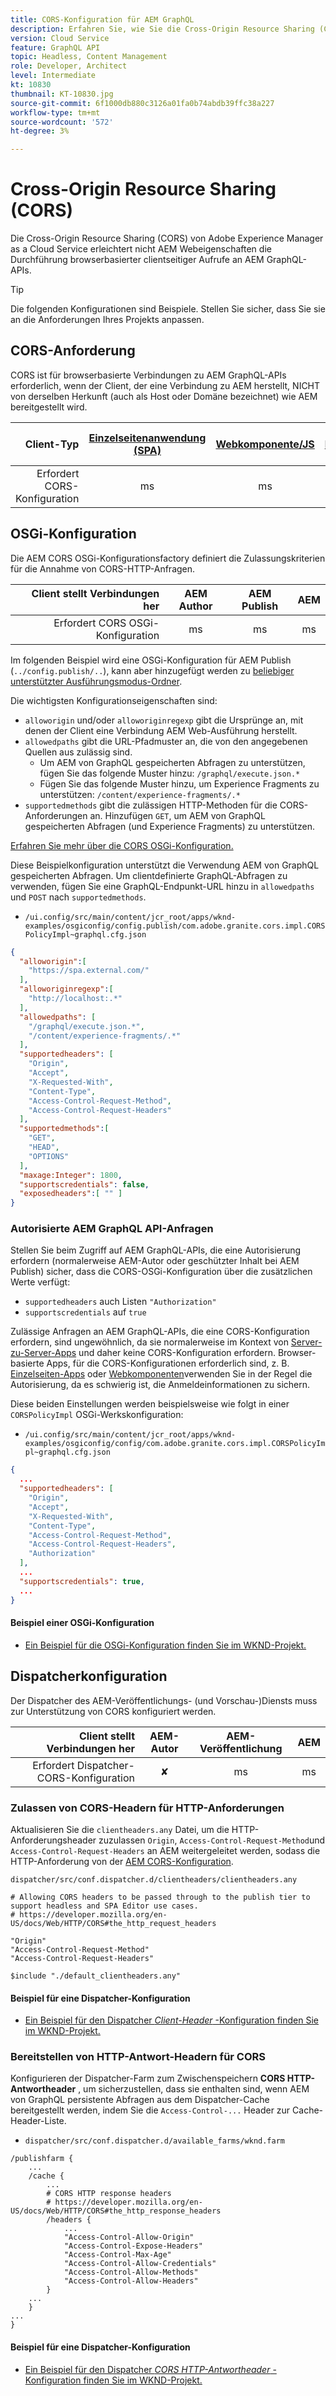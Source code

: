 ```yaml
---
title: CORS-Konfiguration für AEM GraphQL
description: Erfahren Sie, wie Sie die Cross-Origin Resource Sharing (CORS) für die Verwendung mit AEM GraphQL konfigurieren.
version: Cloud Service
feature: GraphQL API
topic: Headless, Content Management
role: Developer, Architect
level: Intermediate
kt: 10830
thumbnail: KT-10830.jpg
source-git-commit: 6f1000db880c3126a01fa0b74abdb39ffc38a227
workflow-type: tm+mt
source-wordcount: '572'
ht-degree: 3%

---
```



# Cross-Origin Resource Sharing (CORS)

Die Cross-Origin Resource Sharing (CORS) von Adobe Experience Manager as a Cloud Service erleichtert nicht AEM Webeigenschaften die Durchführung browserbasierter clientseitiger Aufrufe an AEM GraphQL-APIs.

>[!TIP]
>
> Die folgenden Konfigurationen sind Beispiele. Stellen Sie sicher, dass Sie sie an die Anforderungen Ihres Projekts anpassen.

## CORS-Anforderung

CORS ist für browserbasierte Verbindungen zu AEM GraphQL-APIs erforderlich, wenn der Client, der eine Verbindung zu AEM herstellt, NICHT von derselben Herkunft (auch als Host oder Domäne bezeichnet) wie AEM bereitgestellt wird.

| Client-Typ | [Einzelseitenanwendung (SPA)](../spa.md) | [Webkomponente/JS](../web-component.md) | [Mobilgerät](../mobile.md) | [Server-zu-Server](../server-to-server.md) |
|----------------------------:|:---------------------:|:-------------:|:---------:|:----------------:|
| Erfordert CORS-Konfiguration | ms | ms | ✘ | ✘ |

## OSGi-Konfiguration

Die AEM CORS OSGi-Konfigurationsfactory definiert die Zulassungskriterien für die Annahme von CORS-HTTP-Anfragen.

| Client stellt Verbindungen her | AEM Author | AEM Publish | AEM |
|-------------------------------------:|:----------:|:-------------:|:-------------:|
| Erfordert CORS OSGi-Konfiguration | ms | ms | ms |


Im folgenden Beispiel wird eine OSGi-Konfiguration für AEM Publish (`../config.publish/..`), kann aber hinzugefügt werden zu [beliebiger unterstützter Ausführungsmodus-Ordner](https://experienceleague.adobe.com/docs/experience-manager-cloud-service/content/implementing/deploying/configuring-osgi.html#runmode-resolution).

Die wichtigsten Konfigurationseigenschaften sind:

+ `alloworigin` und/oder `alloworiginregexp` gibt die Ursprünge an, mit denen der Client eine Verbindung AEM Web-Ausführung herstellt.
+ `allowedpaths` gibt die URL-Pfadmuster an, die von den angegebenen Quellen aus zulässig sind.
   + Um AEM von GraphQL gespeicherten Abfragen zu unterstützen, fügen Sie das folgende Muster hinzu: `/graphql/execute.json.*`
   + Fügen Sie das folgende Muster hinzu, um Experience Fragments zu unterstützen: `/content/experience-fragments/.*`
+ `supportedmethods` gibt die zulässigen HTTP-Methoden für die CORS-Anforderungen an. Hinzufügen `GET`, um AEM von GraphQL gespeicherten Abfragen (und Experience Fragments) zu unterstützen.

[Erfahren Sie mehr über die CORS OSGi-Konfiguration.](https://experienceleague.adobe.com/docs/experience-manager-learn/foundation/security/understand-cross-origin-resource-sharing.html?lang=de)

Diese Beispielkonfiguration unterstützt die Verwendung AEM von GraphQL gespeicherten Abfragen. Um clientdefinierte GraphQL-Abfragen zu verwenden, fügen Sie eine GraphQL-Endpunkt-URL hinzu in `allowedpaths` und `POST` nach `supportedmethods`.

+ `/ui.config/src/main/content/jcr_root/apps/wknd-examples/osgiconfig/config.publish/com.adobe.granite.cors.impl.CORSPolicyImpl~graphql.cfg.json`

```json
{
  "alloworigin":[
    "https://spa.external.com/"
  ],
  "alloworiginregexp":[
    "http://localhost:.*"
  ],
  "allowedpaths": [
    "/graphql/execute.json.*",
    "/content/experience-fragments/.*"
  ],
  "supportedheaders": [
    "Origin",
    "Accept",
    "X-Requested-With",
    "Content-Type",
    "Access-Control-Request-Method",
    "Access-Control-Request-Headers"
  ],
  "supportedmethods":[
    "GET",
    "HEAD",
    "OPTIONS"
  ],
  "maxage:Integer": 1800,
  "supportscredentials": false,
  "exposedheaders":[ "" ]
}
```

### Autorisierte AEM GraphQL API-Anfragen

Stellen Sie beim Zugriff auf AEM GraphQL-APIs, die eine Autorisierung erfordern (normalerweise AEM-Autor oder geschützter Inhalt bei AEM Publish) sicher, dass die CORS-OSGi-Konfiguration über die zusätzlichen Werte verfügt:

+ `supportedheaders` auch Listen `"Authorization"`
+ `supportscredentials` auf `true`

Zulässige Anfragen an AEM GraphQL-APIs, die eine CORS-Konfiguration erfordern, sind ungewöhnlich, da sie normalerweise im Kontext von [Server-zu-Server-Apps](../server-to-server.md) und daher keine CORS-Konfiguration erfordern. Browser-basierte Apps, für die CORS-Konfigurationen erforderlich sind, z. B. [Einzelseiten-Apps](../spa.md) oder [Webkomponenten](../web-component.md)verwenden Sie in der Regel die Autorisierung, da es schwierig ist, die Anmeldeinformationen zu sichern.

Diese beiden Einstellungen werden beispielsweise wie folgt in einer `CORSPolicyImpl` OSGi-Werkskonfiguration:

+ `/ui.config/src/main/content/jcr_root/apps/wknd-examples/osgiconfig/config/com.adobe.granite.cors.impl.CORSPolicyImpl~graphql.cfg.json`

```json
{ 
  ...
  "supportedheaders": [
    "Origin",
    "Accept",
    "X-Requested-With",
    "Content-Type",
    "Access-Control-Request-Method",
    "Access-Control-Request-Headers",
    "Authorization"
  ],
  ...
  "supportscredentials": true,
  ...
}
```

#### Beispiel einer OSGi-Konfiguration

+ [Ein Beispiel für die OSGi-Konfiguration finden Sie im WKND-Projekt.](https://github.com/adobe/aem-guides-wknd/blob/main/ui.config/src/main/content/jcr_root/apps/wknd/osgiconfig/config.publish/com.adobe.granite.cors.impl.CORSPolicyImpl~wknd-graphql.cfg.json)

## Dispatcherkonfiguration

Der Dispatcher des AEM-Veröffentlichungs- (und Vorschau-)Diensts muss zur Unterstützung von CORS konfiguriert werden.

| Client stellt Verbindungen her | AEM-Autor | AEM-Veröffentlichung | AEM |
|-------------------------------------:|:----------:|:-------------:|:-------------:|
| Erfordert Dispatcher-CORS-Konfiguration | ✘ | ms | ms |

### Zulassen von CORS-Headern für HTTP-Anforderungen

Aktualisieren Sie die `clientheaders.any` Datei, um die HTTP-Anforderungsheader zuzulassen `Origin`,  `Access-Control-Request-Method`und `Access-Control-Request-Headers` an AEM weitergeleitet werden, sodass die HTTP-Anforderung von der [AEM CORS-Konfiguration](#osgi-configuration).

`dispatcher/src/conf.dispatcher.d/clientheaders/clientheaders.any`

```
# Allowing CORS headers to be passed through to the publish tier to support headless and SPA Editor use cases.
# https://developer.mozilla.org/en-US/docs/Web/HTTP/CORS#the_http_request_headers

"Origin"
"Access-Control-Request-Method"
"Access-Control-Request-Headers"

$include "./default_clientheaders.any"
```

#### Beispiel für eine Dispatcher-Konfiguration

+ [Ein Beispiel für den Dispatcher _Client-Header_ -Konfiguration finden Sie im WKND-Projekt.](https://github.com/adobe/aem-guides-wknd/blob/main/dispatcher/src/conf.dispatcher.d/clientheaders/clientheaders.any#L10-L12)


### Bereitstellen von HTTP-Antwort-Headern für CORS

Konfigurieren der Dispatcher-Farm zum Zwischenspeichern **CORS HTTP-Antwortheader** , um sicherzustellen, dass sie enthalten sind, wenn AEM von GraphQL persistente Abfragen aus dem Dispatcher-Cache bereitgestellt werden, indem Sie die `Access-Control-...` Header zur Cache-Header-Liste.

+ `dispatcher/src/conf.dispatcher.d/available_farms/wknd.farm`

```
/publishfarm {
    ...
    /cache {
        ...
        # CORS HTTP response headers
        # https://developer.mozilla.org/en-US/docs/Web/HTTP/CORS#the_http_response_headers
        /headers {
            ...
            "Access-Control-Allow-Origin"
            "Access-Control-Expose-Headers"
            "Access-Control-Max-Age"
            "Access-Control-Allow-Credentials"
            "Access-Control-Allow-Methods"
            "Access-Control-Allow-Headers"
        }
    ...
    }
...
}
```

#### Beispiel für eine Dispatcher-Konfiguration

+ [Ein Beispiel für den Dispatcher _CORS HTTP-Antwortheader_ -Konfiguration finden Sie im WKND-Projekt.](https://github.com/adobe/aem-guides-wknd/blob/main/dispatcher/src/conf.dispatcher.d/available_farms/wknd.farm#L109-L114)
